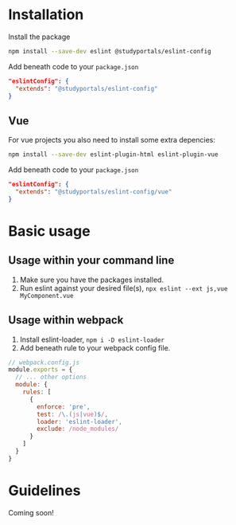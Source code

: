 # Installation

Install the package

```bash
npm install --save-dev eslint @studyportals/eslint-config
```

Add beneath code to your `package.json`

```json
"eslintConfig": {
  "extends": "@studyportals/eslint-config"
}
```

## Vue

For vue projects you also need to install some extra depencies:

```bash
npm install --save-dev eslint-plugin-html eslint-plugin-vue
```

Add beneath code to your `package.json`

```json
"eslintConfig": {
  "extends": "@studyportals/eslint-config/vue"
}
```

# Basic usage

## Usage within your command line

1. Make sure you have the packages installed.
2. Run eslint against your desired file(s), `npx eslint --ext js,vue MyComponent.vue`

## Usage within webpack

1. Install eslint-loader, `npm i -D eslint-loader`
2. Add beneath rule to your webpack config file.
```js
// webpack.config.js
module.exports = {
  // ... other options
  module: {
    rules: [
      {
        enforce: 'pre',
        test: /\.(js|vue)$/,
        loader: 'eslint-loader',
        exclude: /node_modules/
      }
    ]
  }
}
```

# Guidelines

Coming soon!
